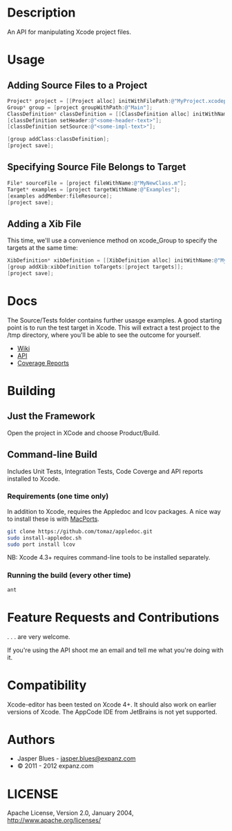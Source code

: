 # Description

An API for manipulating Xcode project files. 

# Usage

## Adding Source Files to a Project


```objective-c
Project* project = [[Project alloc] initWithFilePath:@"MyProject.xcodeproj"];
Group* group = [project groupWithPath:@"Main"];
ClassDefinition* classDefinition = [[ClassDefinition alloc] initWithName:@"MyNewClass"];
[classDefinition setHeader:@"<some-header-text>"];
[classDefinition setSource:@"<some-impl-text>"];

[group addClass:classDefinition];
[project save];
```

## Specifying Source File Belongs to Target

```objective-c
File* sourceFile = [project fileWithName:@"MyNewClass.m"];
Target* examples = [project targetWithName:@"Examples"];
[examples addMember:fileResource];
[project save];
```

## Adding a Xib File

This time, we'll use a convenience method on xcode_Group to specify the targets at the same time:

```objective-c
XibDefinition* xibDefinition = [[XibDefinition alloc] initWithName:@"MyXibFile" content:@"<xibXml>"];
[group addXib:xibDefinition toTargets:[project targets]];
[project save];
```

# Docs

The Source/Tests folder contains further usasge examples. A good starting point is to run the test target in Xcode.
This will extract a test project to the /tmp directory, where you'll be able to see the outcome for yourself. 

* <a href="https://github.com/expanz/xcode-editor/wiki">Wiki</a>
* <a href="http://expanz.github.com/xcode-editor/api/index.html">API</a>
* <a href="http://expanz.github.com/xcode-editor/coverage/Users/jblues/.jenkins/jobs/xcode-editor/workspace/Source/Main/index.html">Coverage Reports</a>

# Building 

## Just the Framework

Open the project in XCode and choose Product/Build. 

## Command-line Build

Includes Unit Tests, Integration Tests, Code Coverge and API reports installed to Xcode. 

### Requirements (one time only)

In addition to Xcode, requires the Appledoc and lcov packages. A nice way to install these is with <a href="http://www.macports.org/install.php">MacPorts</a>.

```sh
git clone https://github.com/tomaz/appledoc.git
sudo install-appledoc.sh
sudo port install lcov
```

NB: Xcode 4.3+ requires command-line tools to be installed separately. 

### Running the build (every other time)

```sh
ant 
```
# Feature Requests and Contributions

. . . are very welcome. 

If you're using the API shoot me an email and tell me what you're doing with it. 

# Compatibility 

Xcode-editor has been tested on Xcode 4+. It should also work on earlier versions of Xcode. The AppCode IDE from
JetBrains is not yet supported. 

# Authors

* Jasper Blues - jasper.blues@expanz.com
* © 2011 - 2012 expanz.com

# LICENSE

Apache License, Version 2.0, January 2004, http://www.apache.org/licenses/

  
